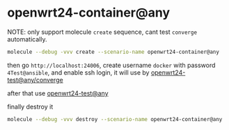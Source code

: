 # openwrt24-container@any

NOTE: only support molecule `create` sequence, cant test `converge` automatically.

```bash
molecule --debug -vvv create --scenario-name openwrt24-container@any
```

then go `http://localhost:24006`, create username `docker` with password `4Test@ansible`,
and enable ssh login, it will use by [openwrt24-test@any/converge](../openwrt24-test@any/converge.yml)

after that use [openwrt24-test@any](../openwrt24-test@any/README.md)


finally destroy it

```bash
molecule --debug -vvv destroy --scenario-name openwrt24-container@any
```

